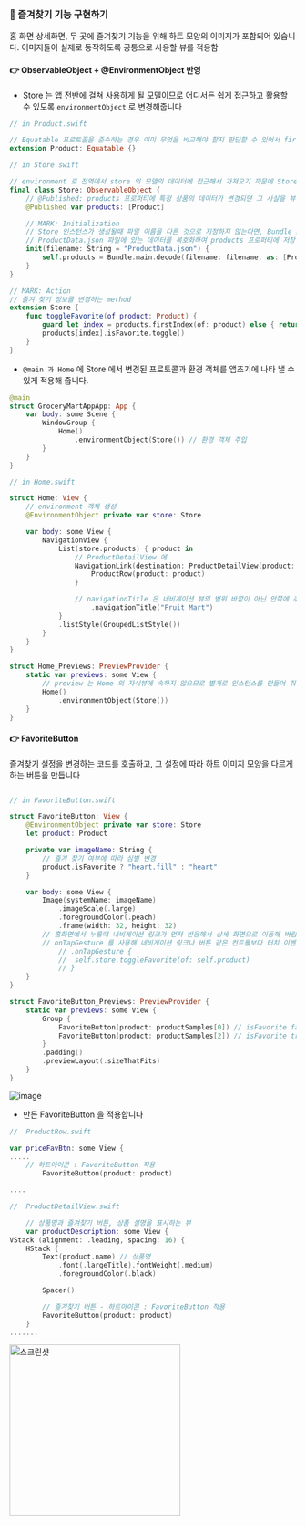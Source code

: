 ### 🔷 즐겨찾기 기능 구현하기

홈 화면 상세화면, 두 곳에 즐겨찾기 기능을 위해 하트 모양의 이미지가 포함되어 있습니다. 이미지들이 실제로 동작하도록 공통으로 사용할 뷰를 적용함

#### 👉 ObservableObject + @EnvironmentObject 반영

- Store 는 앱 전반에 걸쳐 사용하게 될 모델이므로 어디서든 쉽게 접근하고 활용할 수 있도록 `environmentObject` 로 변경해줍니다

```swift
// in Product.swift

// Equatable 프로토콜을 준수하는 경우 이미 무엇을 비교해야 할지 판단할 수 있어서 firstIndex(of:) 와 같은 method 를 작성 할 수 있습니다
extension Product: Equatable {}
```

```swift
// in Store.swift

// environment 로 전역에서 store 의 모델의 데이터에 접근해서 가져오기 까문에 Store 의 type 을 ObserbableObject 로 해야 함
final class Store: ObservableObject {
	// @Published: products 프로퍼티에 특정 상품의 데이터가 변경되면 그 사실을 뷰들이 알아 채고 화면을 갱신하기 위해
	@Published var products: [Product]

	// MARK: Initialization
	// Store 인스턴스가 생성될때 파일 이름을 다른 것으로 지정하지 않는다면, Bundle Extension 파일에서 작성한 기능을 이용해서
	// ProductData.json 파일에 있는 데이터를 복호화하여 products 프로퍼티에 저장할 합니다
	init(filename: String = "ProductData.json") {
		self.products = Bundle.main.decode(filename: filename, as: [Product].self)
	}
}

// MARK: Action
// 즐겨 찾기 정보를 변경하는 method
extension Store {
	func toggleFavorite(of product: Product) {
		guard let index = products.firstIndex(of: product) else { return }
		products[index].isFavorite.toggle()
	}
}
```

- `@main 과 Home` 에 Store 에서 변경된 프로토콜과 환경 객체를 앱초기에 나타 낼 수 있게 적용해 줍니다.

```swift
@main
struct GroceryMartAppApp: App {
	var body: some Scene {
		WindowGroup {
			Home()
				.environmentObject(Store()) // 환경 객체 주입
		}
	}
}
```

```swift
// in Home.swift

struct Home: View {
	// environment 객체 생성
	@EnvironmentObject private var store: Store

	var body: some View {
		NavigationView {
			List(store.products) { product in
				// ProductDetailView 에
				NavigationLink(destination: ProductDetailView(product: product)) {
					ProductRow(product: product)
				}

				// navigationTitle 은 네비게이션 뷰의 범위 바깥이 아닌 안쪽에 추가해야 함
					.navigationTitle("Fruit Mart")
			}
			.listStyle(GroupedListStyle())
		}
	}
}

struct Home_Previews: PreviewProvider {
	static var previews: some View {
		// preview 는 Home 의 자식뷰에 속하지 않으므로 별개로 인스턴스를 만들어 줘야 함(Store 가 사용된 뷰는 instance 생성 해줘야 preview 가 작동함)
		Home()
			.environmentObject(Store())
	}
}
```

#### 👉 FavoriteButton

즐겨찾기 설정을 변경하는 코드를 호출하고, 그 설정에 따라 하트 이미지 모양을 다르게 하는 버튼을 만듭니다

```swift

// in FavoriteButton.swift

struct FavoriteButton: View {
	@EnvironmentObject private var store: Store
	let product: Product

	private var imageName: String {
		// 즐겨 찾기 여부에 따라 심벌 변경
		product.isFavorite ? "heart.fill" : "heart"
	}

	var body: some View {
		Image(systemName: imageName)
			.imageScale(.large)
			.foregroundColor(.peach)
			.frame(width: 32, height: 32)
		// 홈화면에서 누를때 내비게이션 링크가 먼저 반응해서 상세 화면으로 이동해 버림
		// onTapGesture 를 사용해 네비게이션 링크나 버튼 같은 컨트롤보다 터치 이벤트에 우선순위가 있어 사용됨
			// .onTapGesture {
			// 	self.store.toggleFavorite(of: self.product)
			// }
	}
}

struct FavoriteButton_Previews: PreviewProvider {
	static var previews: some View {
		Group {
			FavoriteButton(product: productSamples[0]) // isFavorite false 일 때
			FavoriteButton(product: productSamples[2]) // isFavorite true 일 때
		}
		.padding()
		.previewLayout(.sizeThatFits)
	}
}

```

![image](https://user-images.githubusercontent.com/28912774/148500274-e91acd73-f816-4322-9a0c-da9d5aac5322.png)

- 만든 FavoriteButton 을 적용합니다

```swift
//  ProductRow.swift

var priceFavBtn: some View {
.....
	// 하트아이콘 : FavoriteButton 적용
		FavoriteButton(product: product)

....
```

```swift
//  ProductDetailView.swift

	// 상품명과 즐겨찾기 버튼, 상품 설명을 표시하는 뷰
	var productDescription: some View {
VStack (alignment: .leading, spacing: 16) {
	HStack {
		Text(product.name) // 상품명
			.font(.largeTitle).fontWeight(.medium)
			.foregroundColor(.black)

		Spacer()

		// 즐겨찾기 버튼 - 하트아이콘 : FavoriteButton 적용
		FavoriteButton(product: product)
	}
.......
```

<img width="300" alt="스크린샷" src="https://user-images.githubusercontent.com/28912774/148502227-c3301422-6d69-4166-aba1-5869140e41a6.gif">
